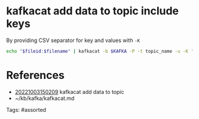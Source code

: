 # kafkacat add data to topic include keys
By providing CSV separator for key and values with `-K`

```bash
echo "$fileid:$filename" | kafkacat -b $KAFKA -P -t topic_name -u -K ':'
```
# References
- [20221003150209](/zet/20221003150209/) kafkacat add data to topic
- ~/kb/kafka/kafkacat.md

Tags:
    #assorted

